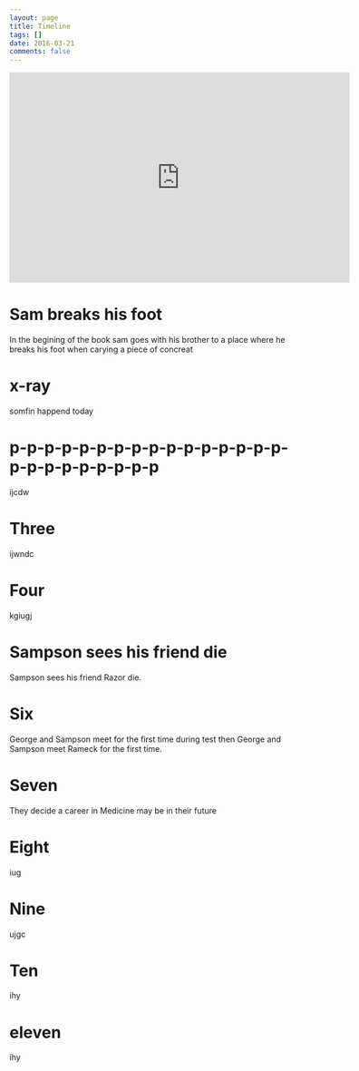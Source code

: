 ```yaml
---
layout: page
title: Timeline
tags: []
date: 2016-03-21
comments: false
---
```


<iframe width="600" height="371" seamless frameborder="0" scrolling="no" src="https://docs.google.com/spreadsheets/d/e/2PACX-1vSvbz5ICMdNNJvYam7kI3a6MPUaTPVfnev8vX0SJZpI053Px76i0XE-yRxXDJLXIqh1lkGCCKA0xXQe/pubchart?oid=1315094940&amp;format=interactive"></iframe>

# Sam breaks his foot
In the begining of the book sam goes with his brother to a place where he breaks his foot when carying a piece of concreat

# x-ray
somfin happend today

# p-p-p-p-p-p-p-p-p-p-p-p-p-p-p-p-p-p-p-p-p-p-p-p-p
ijcdw

# Three
ijwndc

# Four
kgiugj

# Sampson sees his friend die
Sampson sees his friend Razor die.

# Six
George and Sampson meet for the first time during test then George and Sampson meet Rameck for the first time.

# Seven
They decide a career in Medicine may be in their future

# Eight
iug

# Nine
ujgc

# Ten
ihy

# eleven
ihy
